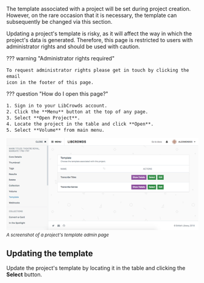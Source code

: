 The template associated with a project will be set during project creation.
However, on the rare occasion that it is necessary, the template can
subsequently be changed via this section.

Updating a project's template is risky, as it will affect the way in which the
project's data is generated. Therefore, this page is restricted to users with
administrator rights and should be used with caution.

??? warning "Administrator rights required"

    To request administrator rights please get in touch by clicking the email
    icon in the footer of this page.

??? question "How do I open this page?"

    1. Sign in to your LibCrowds account.
    2. Click the **Menu** button at the top of any page.
    3. Select **Open Project**.
    4. Locate the project in the table and click **Open**.
    5. Select **Volume** from main menu.

![A screenshot of a project's template admin page](/assets/img/project/template.png?raw=true)
<br><small>*A screenshot of a project's template admin page*</small>

## Updating the template

Update the project's template by locating it in the table and clicking the
**Select** button.
